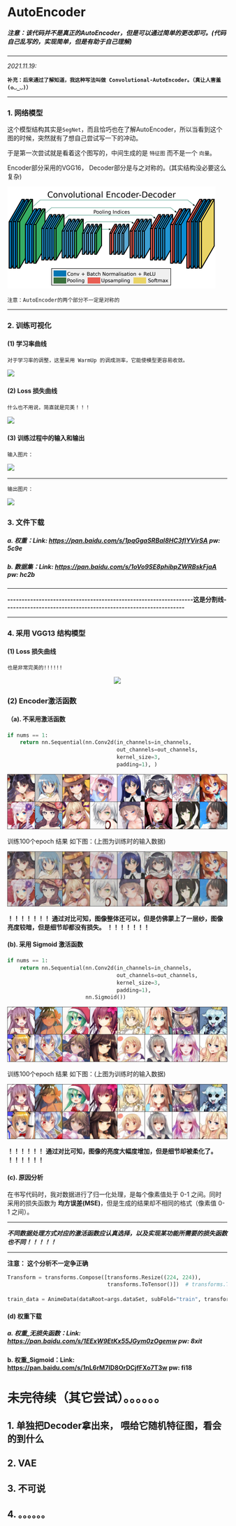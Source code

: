 # AutoEncoder

##### 注意：该代码并不是真正的AutoEncoder，但是可以通过简单的更改即可。(代码自己乱写的，实现简单，但是有助于自己理解)

------

*2021.11.19:*

​	**```补充：后来通过了解知道，我这种写法叫做 Convolutional-AutoEncoder。（真让人害羞(✿◡‿◡)）```**

------

### 1. 网络模型	

这个模型结构其实是```SegNet```，而且恰巧也在了解AutoEncoder，所以当看到这个图的时候，突然就有了想自己尝试写一下的冲动。

于是第一次尝试就是看着这个图写的，中间生成的是 ```特征图``` 而不是一个 ```向量```。



Encoder部分采用的VGG16， Decoder部分是与之对称的。(其实结构没必要这么复杂)

<img src="./files/model.png" style="zoom: 100%">

```注意：AutoEncoder的两个部分不一定是对称的```

------

### 2. 训练可视化

#### (1) 学习率曲线

```对于学习率的调整，这里采用 WarmUp 的调成测率，它能使模型更容易收敛。```

<img src="./files/warmuplr.png" style="zoom: 100%">



#### (2)  Loss 损失曲线

```什么也不用说，简直就是完美！！！```

<img src="./files/loss.png" style="zoom: 100%">



#### (3) 训练过程中的输入和输出

```输入图片：```

<img src="./files/out.png" style="zoom: 100%">

------

```输出图片：```

<img src="./files/in.png" style="zoom: 100%">



### 3. 文件下载

##### a. 权重：Link: https://pan.baidu.com/s/1pqGgaSRBal8HC3flYVirSA pw: 5c9e 

##### b. 数据集：Link: https://pan.baidu.com/s/1oVo9SE8phibpZWRBskFjaA pw: hc2b 





------

**-----------------------------------------------------------------这是分割线---------------------------------------------------------------**

------

### 4. 采用 VGG13 结构模型

#### (1)  Loss 损失曲线

```也是非常完美的!!!!!!```

<div align=center>
<img src="./files/loss2.png" style="zoom: 100%"/>
</div>


### (2) Encoder激活函数

#### （a).  不采用激活函数

```python
if nums == 1:
    return nn.Sequential(nn.Conv2d(in_channels=in_channels,
                                   out_channels=out_channels,
                                   kernel_size=3,
                                   padding=1), )
```

<img src="./files/no.png" style="zoom: 100%">



训练100个epoch 结果 如下图：(上图为训练时的输入数据)

<img src="./files/no0.png" style="zoom: 100%">



**！！！！！！！** **通过对比可知，图像整体还可以，但是仿佛蒙上了一层纱，图像亮度较暗，但是细节却都没有损失。**  **！！！！！！！**



#### (b). 采用 Sigmoid 激活函数

```python
if nums == 1:
    return nn.Sequential(nn.Conv2d(in_channels=in_channels,
                                   out_channels=out_channels,
                                   kernel_size=3,
                                   padding=1),
                         nn.Sigmoid())
```

<img src="./files/yes.png" style="zoom: 100%">



训练100个epoch 结果 如下图：(上图为训练时的输入数据)

<img src="./files/yes0.png" style="zoom: 100%">



**！！！！！！** **通过对比可知，图像的亮度大幅度增加，但是细节却被柔化了。**  **！！！！！！**



#### (c). 原因分析

在书写代码时，我对数据进行了归一化处理，是每个像素值处于 0-1 之间。同时采用的损失函数为 **均方误差(MSE)**，但是生成的结果却不相同的格式（像素值 0-1 之间）。

-------

***不同数据处理方式对应的激活函数应认真选择，以及实现某功能所需要的损失函数也不同！！！！！***

-------

**注意： 这个分析不一定争正确**

```python
Transform = transforms.Compose([transforms.Resize((224, 224)),
                                transforms.ToTensor()])  # transforms.ToTensor() 归一化处理

train_data = AnimeData(dataRoot=args.dataSet, subFold="train", transform=Transform)
```



####  (d) 权重下载

##### a. 权重_无损失函数：Link: https://pan.baidu.com/s/1EExW9EtKx55JGym0zOgemw   pw: 8xit 

**b. 权重_Sigmoid：Link: https://pan.baidu.com/s/1nL6rM7ID8OrDCjfFXo7T3w   pw: fi18**





# 未完待续（其它尝试）。。。。。。

## 1. 单独把Decoder拿出来， 喂给它随机特征图，看会的到什么

## 2. VAE

## 3. 不可说

## 4. 。。。。。。

